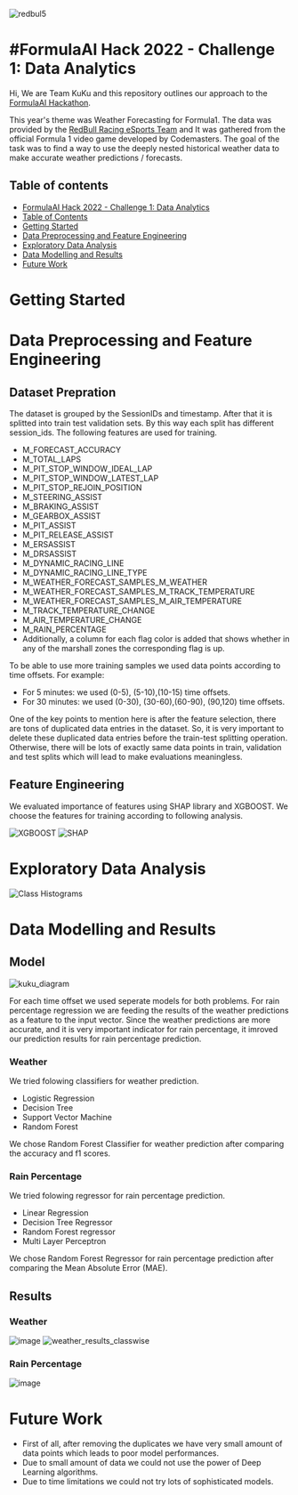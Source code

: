 ![redbul5](https://user-images.githubusercontent.com/32769732/155026150-1ad176c1-4cc2-4999-a1cd-77ac79e28fa3.png)

# #FormulaAI Hack 2022 - Challenge 1: Data Analytics 

Hi, We are Team KuKu and this repository outlines our approach to the [FormulaAI Hackathon](https://github.com/oracle-devrel/formula-ai-2022-hackathon/blob/main/challenges/challenge1.mdd). 

This year's theme was Weather Forecasting for Formula1. The data was provided by the [RedBull Racing eSports Team](https://f1esports.com/pro-championship/teams/red-bull) and It was gathered from the official Formula 1 video game developed by Codemasters. The goal of the task was to find a way to use the deeply nested historical weather data to make accurate weather predictions / forecasts.

## Table of contents
- [FormulaAI Hack 2022 - Challenge 1: Data Analytics]()
- [Table of Contents](#table-of-contents)
- [Getting Started](#getting-started)
- [Data Preprocessing and Feature Engineering](#data-preprocessing-and-feature-engineering)
- [Exploratory Data Analysis](#exploratory-data-analysis)
- [Data Modelling and Results](#data-modelling-and-results)
- [Future Work](#future-work)

# Getting Started

# Data Preprocessing and Feature Engineering

## Dataset Prepration

The dataset is grouped by the SessionIDs and timestamp. After that it is splitted into train test validation sets. By this way each split has different session_ids. The following features are used for training.

- M_FORECAST_ACCURACY
- M_TOTAL_LAPS
- M_PIT_STOP_WINDOW_IDEAL_LAP
- M_PIT_STOP_WINDOW_LATEST_LAP
- M_PIT_STOP_REJOIN_POSITION
- M_STEERING_ASSIST
- M_BRAKING_ASSIST
- M_GEARBOX_ASSIST
- M_PIT_ASSIST
- M_PIT_RELEASE_ASSIST
- M_ERSASSIST
- M_DRSASSIST
- M_DYNAMIC_RACING_LINE
- M_DYNAMIC_RACING_LINE_TYPE
- M_WEATHER_FORECAST_SAMPLES_M_WEATHER
- M_WEATHER_FORECAST_SAMPLES_M_TRACK_TEMPERATURE
- M_WEATHER_FORECAST_SAMPLES_M_AIR_TEMPERATURE
- M_TRACK_TEMPERATURE_CHANGE
- M_AIR_TEMPERATURE_CHANGE
- M_RAIN_PERCENTAGE
- Additionally, a column for each flag color is added that shows whether in any of the marshall zones the corresponding flag is up.

To be able to use more training samples we used data points according to time offsets. For example:
- For 5 minutes: we used (0-5), (5-10),(10-15) time offsets.
- For 30 minutes: we used (0-30), (30-60),(60-90), (90,120) time offsets.

One of the key points to mention here is after the feature selection, there are tons of duplicated data entries in the dataset. So, it is very important to delete these duplicated data entries before the train-test splitting operation. Otherwise, there will be lots of exactly same data points in train, validation and test splits which will lead to make evaluations meaningless.

## Feature Engineering

We evaluated importance of features using SHAP library and XGBOOST. We choose the features for training according to following analysis. 

![XGBOOST](https://user-images.githubusercontent.com/32769732/155245215-4baf13e5-bfd3-4229-b0ec-c052d0934392.png)
![SHAP](https://user-images.githubusercontent.com/32769732/155245194-ebd964ca-8bc9-440c-9feb-46ba31481787.png)

# Exploratory Data Analysis
![Class Histograms](https://user-images.githubusercontent.com/32769732/155216595-3a8ca014-8e4a-4d89-9f54-405634ba506f.png)

# Data Modelling and Results

## Model

![kuku_diagram](https://user-images.githubusercontent.com/32769732/155241497-39c70c97-cc61-4d51-8f6d-d05c9ad4c8fe.png)



For each time offset we used seperate models for both problems. For rain percentage regression we are feeding the results of the weather predictions as a feature to the input vector. Since the weather predictions are more accurate, and it is very important indicator for rain percentage, it imroved our prediction results for rain percentage prediction.

### Weather

We tried folowing classifiers for weather prediction.

- Logistic Regression
- Decision Tree
- Support Vector Machine
- Random Forest

We chose Random Forest Classifier for weather prediction after comparing the accuracy and f1 scores. 

### Rain Percentage

We tried folowing regressor for rain percentage prediction.

- Linear Regression
- Decision Tree Regressor
- Random Forest regressor
- Multi Layer Perceptron

We chose Random Forest Regressor for rain percentage prediction after comparing the Mean Absolute Error (MAE). 

## Results

### Weather
![image](https://user-images.githubusercontent.com/32769732/155245132-95e8ded9-0f6f-4ea4-a9ee-f7081bfe4212.png)
![weather_results_classwise](https://user-images.githubusercontent.com/32769732/155245086-6e0a958a-9fd4-48b0-8591-9e3a8f6a11d9.png)


### Rain Percentage
![image](https://user-images.githubusercontent.com/32769732/155245158-3e0b6704-8cdc-4cff-96aa-239f7d0e5d85.png)

# Future Work

- First of all, after removing the duplicates we have very small amount of data points which leads to poor model performances. 
- Due to small amount of data we could not use the power of Deep Learning algorithms. 
- Due to time limitations we could not try lots of sophisticated models.
